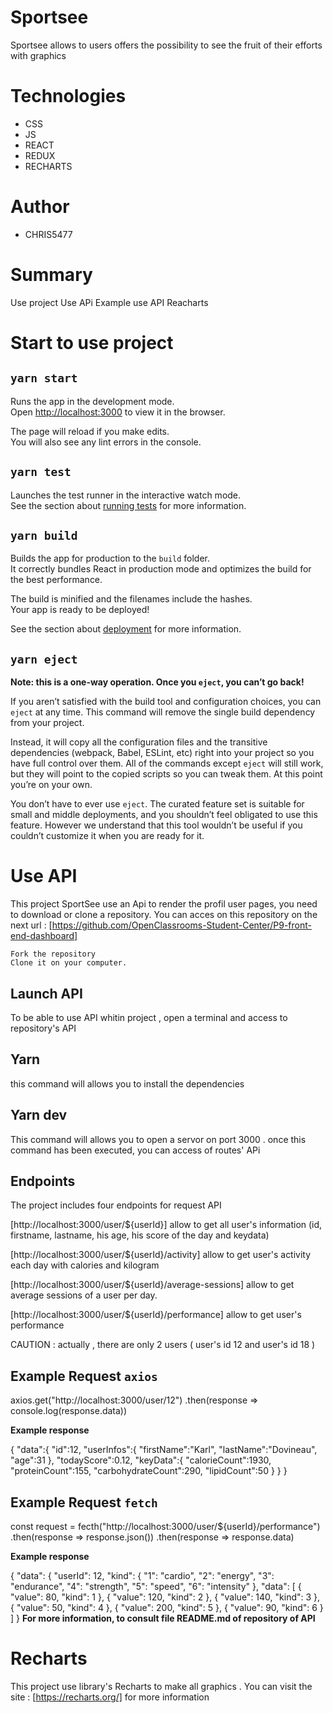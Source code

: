 # Sportsee

Sportsee allows to users offers the possibility to see the fruit of their efforts with graphics

# Technologies

- CSS
- JS
- REACT
- REDUX
- RECHARTS

# Author

- CHRIS5477

# Summary 

Use project
Use APi
Example use API
Reacharts

# Start to use project 

## `yarn start`

Runs the app in the development mode.\
Open [http://localhost:3000](http://localhost:3000) to view it in the browser.

The page will reload if you make edits.\
You will also see any lint errors in the console.

## `yarn test`

Launches the test runner in the interactive watch mode.\
See the section about [running tests](https://facebook.github.io/create-react-app/docs/running-tests) for more information.

## `yarn build`

Builds the app for production to the `build` folder.\
It correctly bundles React in production mode and optimizes the build for the best performance.

The build is minified and the filenames include the hashes.\
Your app is ready to be deployed!

See the section about [deployment](https://facebook.github.io/create-react-app/docs/deployment) for more information.

## `yarn eject`

**Note: this is a one-way operation. Once you `eject`, you can’t go back!**

If you aren’t satisfied with the build tool and configuration choices, you can `eject` at any time. This command will remove the single build dependency from your project.

Instead, it will copy all the configuration files and the transitive dependencies (webpack, Babel, ESLint, etc) right into your project so you have full control over them. All of the commands except `eject` will still work, but they will point to the copied scripts so you can tweak them. At this point you’re on your own.

You don’t have to ever use `eject`. The curated feature set is suitable for small and middle deployments, and you shouldn’t feel obligated to use this feature. However we understand that this tool wouldn’t be useful if you couldn’t customize it when you are ready for it.


# Use API

This project SportSee use an Api to render the profil user pages, you need to download or clone a repository. You can acces on this repository on the next url : [https://github.com/OpenClassrooms-Student-Center/P9-front-end-dashboard]

    Fork the repository
    Clone it on your computer.

## Launch API

To be able to use API whitin project , open a terminal and access to repository's API

## Yarn

this command will allows you to install the dependencies

## Yarn dev

This command will allows you to open a servor on port 3000 . once this command has been executed, you can access of routes' APi

## Endpoints

The project includes four endpoints for request API

[http://localhost:3000/user/${userId}] allow to get all user's information (id, firstname, lastname, his age, his score of the day and keydata)

[http://localhost:3000/user/${userId}/activity] allow to get user's activity each day with calories and kilogram

[http://localhost:3000/user/${userId}/average-sessions] allow to get average sessions of a user per day.

[http://localhost:3000/user/${userId}/performance] allow to get user's performance

CAUTION : actually , there are only 2 users ( user's id 12 and user's id 18 )

## Example Request `axios`

axios.get("http://localhost:3000/user/12")
.then(response => console.log(response.data))

**Example response**

{
    "data":{
        "id":12,
        "userInfos":{
            "firstName":"Karl",
            "lastName":"Dovineau",
            "age":31
            },
        "todayScore":0.12,
        "keyData":{
            "calorieCount":1930,
            "proteinCount":155,
            "carbohydrateCount":290,
            "lipidCount":50
            }
        }
}



## Example Request `fetch`

const request = fecth("http://localhost:3000/user/${userId}/performance")
.then(response => response.json())
.then(response =>  response.data)
 
**Example response**


{
  "data": {
    "userId": 12,
    "kind": {
      "1": "cardio",
      "2": "energy",
      "3": "endurance",
      "4": "strength",
      "5": "speed",
      "6": "intensity"
    },
    "data": [
      {
        "value": 80,
        "kind": 1
      },
      {
        "value": 120,
        "kind": 2
      },
      {
        "value": 140,
        "kind": 3
      },
      {
        "value": 50,
        "kind": 4
      },
      {
        "value": 200,
        "kind": 5
      },
      {
        "value": 90,
        "kind": 6
      }
    ]
  }
    **For more information, to consult file README.md of repository of API**

 # Recharts

 This project use library's Recharts to make all graphics . You can visit the site : [https://recharts.org/] for more information



